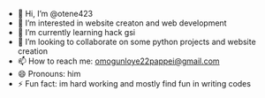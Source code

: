 - 👋 Hi, I’m @otene423
- 👀 I’m interested in website creaton and web development
- 🌱 I’m currently learning hack gsi
- 💞️ I’m looking to collaborate on some python projects and website creation
- 📫 How to reach me: omogunloye22pappei@gmail.com
- 😄 Pronouns: him
- ⚡ Fun fact: im hard working and mostly find fun in writing codes

<!---
otene423/otene423 is a ✨ special ✨ repository because its `README.md` (this file) appears on your GitHub profile.
You can click the Preview link to take a look at your changes.
--->
